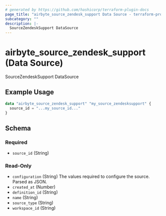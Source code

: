 ```yaml
---
# generated by https://github.com/hashicorp/terraform-plugin-docs
page_title: "airbyte_source_zendesk_support Data Source - terraform-provider-airbyte"
subcategory: ""
description: |-
  SourceZendeskSupport DataSource
---
```


# airbyte_source_zendesk_support (Data Source)

SourceZendeskSupport DataSource

## Example Usage

```terraform
data "airbyte_source_zendesk_support" "my_source_zendesksupport" {
  source_id = "...my_source_id..."
}
```

<!-- schema generated by tfplugindocs -->
## Schema

### Required

- `source_id` (String)

### Read-Only

- `configuration` (String) The values required to configure the source. Parsed as JSON.
- `created_at` (Number)
- `definition_id` (String)
- `name` (String)
- `source_type` (String)
- `workspace_id` (String)
